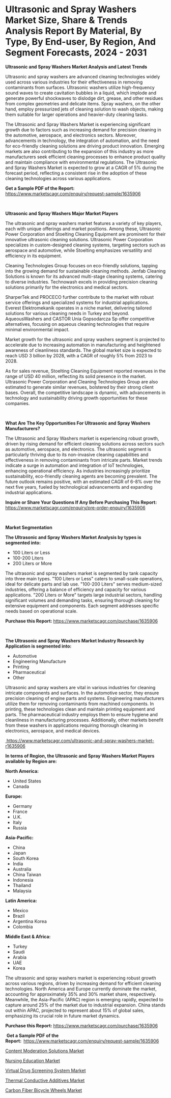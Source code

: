 <p><h1>Ultrasonic and Spray Washers Market Size, Share & Trends Analysis Report By Material, By Type, By End-user, By Region, And Segment Forecasts, 2024 - 2031</h1></p><p><strong>Ultrasonic and Spray Washers Market Analysis and Latest Trends</strong></p>
<p><p>Ultrasonic and spray washers are advanced cleaning technologies widely used across various industries for their effectiveness in removing contaminants from surfaces. Ultrasonic washers utilize high-frequency sound waves to create cavitation bubbles in a liquid, which implode and generate powerful shockwaves to dislodge dirt, grease, and other residues from complex geometries and delicate items. Spray washers, on the other hand, employ pressurized jets of cleaning solution to wash objects, making them suitable for larger operations and heavier-duty cleaning tasks.</p><p>The Ultrasonic and Spray Washers Market is experiencing significant growth due to factors such as increasing demand for precision cleaning in the automotive, aerospace, and electronics sectors. Moreover, advancements in technology, the integration of automation, and the need for eco-friendly cleaning solutions are driving product innovation. Emerging markets are also contributing to the expansion of this industry as more manufacturers seek efficient cleaning processes to enhance product quality and maintain compliance with environmental regulations. The Ultrasonic and Spray Washers Market is expected to grow at a CAGR of 5% during the forecast period, reflecting a consistent rise in the adoption of these cleaning technologies across various applications.</p></p>
<p><strong>Get a Sample PDF of the Report:&nbsp;</strong> <a href="https://www.marketscagr.com/enquiry/request-sample/1635906">https://www.marketscagr.com/enquiry/request-sample/1635906</a></p>
<p>&nbsp;</p>
<p><strong>Ultrasonic and Spray Washers Major Market Players</strong></p>
<p><p>The ultrasonic and spray washers market features a variety of key players, each with unique offerings and market positions. Among these, Ultrasonic Power Corporation and Stoelting Cleaning Equipment are prominent for their innovative ultrasonic cleaning solutions. Ultrasonic Power Corporation specializes in custom-designed cleaning systems, targeting sectors such as aerospace and automotive, while Stoelting emphasizes versatility and efficiency in its equipment.</p><p>Cleaning Technologies Group focuses on eco-friendly solutions, tapping into the growing demand for sustainable cleaning methods. Jenfab Cleaning Solutions is known for its advanced multi-stage cleaning systems, catering to diverse industries. Technowash excels in providing precision cleaning solutions primarily for the electronics and medical sectors.</p><p>SharperTek and PROCECO further contribute to the market with robust service offerings and specialized systems for industrial applications. Everest Elektromekanik operates in a niche market, delivering tailored solutions for various cleaning needs in Turkey and beyond. AqueousWashers and CASTOR Unia Gopsodarcza Sp offer competitive alternatives, focusing on aqueous cleaning technologies that require minimal environmental impact.</p><p>Market growth for the ultrasonic and spray washers segment is projected to accelerate due to increasing automation in manufacturing and heightened awareness of cleanliness standards. The global market size is expected to reach USD 3 billion by 2028, with a CAGR of roughly 5% from 2023 to 2028.</p><p>As for sales revenue, Stoelting Cleaning Equipment reported revenues in the range of USD 40 million, reflecting its solid presence in the market. Ultrasonic Power Corporation and Cleaning Technologies Group are also estimated to generate similar revenues, bolstered by their strong client bases. Overall, the competitive landscape is dynamic, with advancements in technology and sustainability driving growth opportunities for these companies.</p></p>
<p>&nbsp;</p>
<p><strong>What Are The Key Opportunities For Ultrasonic and Spray Washers Manufacturers?</strong></p>
<p><p>The Ultrasonic and Spray Washers market is experiencing robust growth, driven by rising demand for efficient cleaning solutions across sectors such as automotive, aerospace, and electronics. The ultrasonic segment is particularly thriving due to its non-invasive cleaning capabilities and effectiveness in removing contaminants from intricate parts. Market trends indicate a surge in automation and integration of IoT technologies, enhancing operational efficiency. As industries increasingly prioritize sustainability, eco-friendly cleaning agents are becoming prevalent. The future outlook remains positive, with an estimated CAGR of 6-8% over the next five years, fueled by technological advancements and expanding industrial applications.</p></p>
<p><strong>Inquire or Share Your Questions If Any Before Purchasing This Report:</strong> <a href="https://www.marketscagr.com/enquiry/pre-order-enquiry/1635906">https://www.marketscagr.com/enquiry/pre-order-enquiry/1635906</a></p>
<p>&nbsp;</p>
<p><strong>Market Segmentation</strong></p>
<p><strong>The Ultrasonic and Spray Washers Market Analysis by types is segmented into:</strong></p>
<p><ul><li>100 Liters or Less</li><li>100-200 Liters</li><li>200 Liters or More</li></ul></p>
<p><p>The ultrasonic and spray washers market is segmented by tank capacity into three main types. "100 Liters or Less" caters to small-scale operations, ideal for delicate parts and lab use. "100-200 Liters" serves medium-sized industries, offering a balance of efficiency and capacity for various applications. "200 Liters or More" targets large industrial sectors, handling significant volumes and demanding tasks, ensuring thorough cleaning for extensive equipment and components. Each segment addresses specific needs based on operational scale.</p></p>
<p><strong>Purchase this Report:&nbsp;</strong><a href="https://www.marketscagr.com/purchase/1635906">https://www.marketscagr.com/purchase/1635906</a></p>
<p>&nbsp;</p>
<p><strong>The Ultrasonic and Spray Washers Market Industry Research by Application is segmented into:</strong></p>
<p><ul><li>Automotive</li><li>Engineering Manufacture</li><li>Printing</li><li>Pharmaceutical</li><li>Other</li></ul></p>
<p><p>Ultrasonic and spray washers are vital in various industries for cleaning intricate components and surfaces. In the automotive sector, they ensure precision cleaning of engine parts and systems. Engineering manufacturers utilize them for removing contaminants from machined components. In printing, these technologies clean and maintain printing equipment and parts. The pharmaceutical industry employs them to ensure hygiene and cleanliness in manufacturing processes. Additionally, other markets benefit from these washers in applications requiring thorough cleaning in electronics, aerospace, and medical devices.</p></p>
<p><a href="https://www.marketscagr.com/ultrasonic-and-spray-washers-market-r1635906">&nbsp;https://www.marketscagr.com/ultrasonic-and-spray-washers-market-r1635906</a></p>
<p><strong>In terms of Region, the Ultrasonic and Spray Washers Market Players available by Region are:</strong></p>
<p>
    <p> <strong> North America: </strong>
        <ul>
            <li>United States</li>
            <li>Canada</li>
        </ul>
        </p> 
    <p> <strong> Europe: </strong>
        <ul>
            <li>Germany</li>
            <li>France</li>
            <li>U.K.</li>
            <li>Italy</li>
            <li>Russia</li>
        </ul>
        </p> 
    <p> <strong> Asia-Pacific: </strong>
        <ul>
            <li>China</li>
            <li>Japan</li>
            <li>South Korea</li>
            <li>India</li>
            <li>Australia</li>
            <li>China Taiwan</li>
            <li>Indonesia</li>
            <li>Thailand</li>
            <li>Malaysia</li>
        </ul>
        </p> 
    <p> <strong> Latin America: </strong>
        <ul>
            <li>Mexico</li>
            <li>Brazil</li>
            <li>Argentina Korea</li>
            <li>Colombia</li>
        </ul>
        </p> 
    <p> <strong> Middle East & Africa: </strong>
        <ul>
            <li>Turkey</li>
            <li>Saudi</li>
            <li>Arabia</li>
            <li>UAE</li>
            <li>Korea</li>
        </ul>
    </p>
    </p>
<p><p>The ultrasonic and spray washers market is experiencing robust growth across various regions, driven by increasing demand for efficient cleaning technologies. North America and Europe currently dominate the market, accounting for approximately 35% and 30% market share, respectively. Meanwhile, the Asia-Pacific (APAC) region is emerging rapidly, expected to capture around 25% of the market due to industrial expansion. China stands out within APAC, projected to represent about 15% of global sales, emphasizing its crucial role in future market dynamics.</p></p>
<p><strong>Purchase this Report: </strong><a href="https://www.marketscagr.com/purchase/1635906">https://www.marketscagr.com/purchase/1635906</a></p>
<p>&nbsp;<strong>Get a Sample PDF of the Report:&nbsp;&nbsp;</strong><a href="https://www.marketscagr.com/enquiry/request-sample/1635906">https://www.marketscagr.com/enquiry/request-sample/1635906</a></p>
<p><strong></strong></p>
<p><p><a href="https://www.linkedin.com/pulse/content-moderation-solutions-market-investigation-industry-x5cue">Content Moderation Solutions Market</a></p><p><a href="https://www.linkedin.com/pulse/market-trends-global-nursing-education-forecast-analysis-mrzve">Nursing Education Market</a></p><p><a href="https://medium.com/@jolyongue8huy/virtual-drug-screening-system-market-size-by-type-fully-autonomous-semi-autonomous-by-product-8e69f4a32aaf?postPublishedType=repub">Virtual Drug Screening System Market</a></p><p><a href="https://medium.com/@jolyongue8huy/thermal-conductive-additives-market-size-share-growth-and-market-analysis-by-type-by-c2294db36532?postPublishedType=repub">Thermal Conductive Additives Market</a></p><p><a href="https://issuu.com/reportprime-2/docs/carbon-fiber-bicycle-wheels-market-_7b7aff1f925aa3">Carbon Fiber Bicycle Wheels Market</a></p></p>